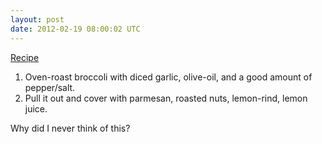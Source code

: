 ```yaml
---           
layout: post
date: 2012-02-19 08:00:02 UTC
---
```


[Recipe](http://www.amateurgourmet.com/2008/11/the_best_brocco.html)

1. Oven-roast broccoli with diced garlic, olive-oil, and a good amount of pepper/salt.
2. Pull it out and cover with parmesan, roasted nuts, lemon-rind, lemon juice.

Why did I never think of this?

